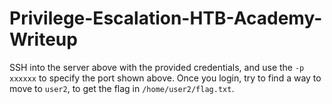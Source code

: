 # Privilege-Escalation-HTB-Academy-Writeup
 SSH into the server above with the provided credentials, and use the `-p xxxxxx` to specify the port shown above. Once you login, try to find a way to move to `user2`, to get the flag in `/home/user2/flag.txt`.
